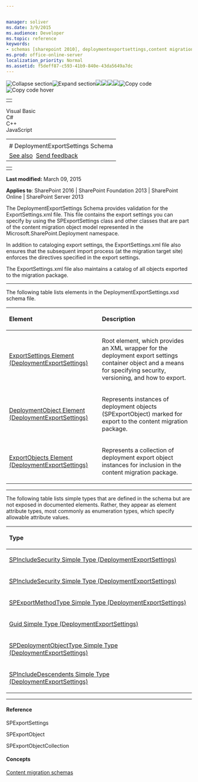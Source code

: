 ```yaml
---


manager: soliver
ms.date: 3/9/2015
ms.audience: Developer
ms.topic: reference
keywords:
- schemas [sharepoint 2010], deploymentexportsettings,content migration [SharePoint 2010],content migration schema
ms.prod: office-online-server
localization_priority: Normal
ms.assetid: f5deff87-c593-41b9-840e-43da5649a7dc
---
```


![Collapse
section](../icons/collapse_all.gif "Collapse section")![Expand
section](../icons/expand_all.gif "Expand section")![](../icons/collapse_all.gif)![](../icons/expand_all.gif)![](../icons/dropdown.gif)![](../icons/dropdownHover.gif)![Copy
code](../icons/copycode.gif "Copy code")![Copy code
hover](../icons/copycodeHighlight.gif "Copy code hover")
<table>
<tbody>
<tr class="odd">
<td align="left"></td>
</tr>
</tbody>
</table>

Visual Basic  
C\#  
C++  
JavaScript  

<table>
<tbody>
<tr class="odd">
<td align="left"><span id="runningHeaderText"></span></td>
</tr>
<tr class="even">
<td align="left"># DeploymentExportSettings Schema</td>
</tr>
<tr class="odd">
<td align="left"><a href="#seeAlsoToggle">See also</a>  <span id="headfeedbackarea" class="feedbackhead"><a href="javascript:SubmitFeedback(&#39;docthis@Microsoft.com&#39;,&#39;&#39;,&#39;&#39;,&#39;&#39;,&#39;1.0.18082.1225&#39;,&#39;%0\dThank%20you%20for%20your%20feedback.%20The%20developer%20writing%20teams%20use%20your%20feedback%20to%20improve%20documentation.%20While%20we%20are%20reviewing%20your%20feedback,%20we%20may%20send%20you%20e-mail%20to%20ask%20for%20clarification%20or%20feedback%20on%20a%20solution.%20We%20do%20not%20use%20your%20e-mail%20address%20for%20any%20other%20purpose%20and%20we%20delete%20it%20after%20we%20finish%20our%20review.%0\AFor%20further%20information%20about%20the%20privacy%20policies%20of%20Microsoft,%20please%20see%20http://privacy.microsoft.com/en-us/default.aspx.%0\A%0\d&#39;,&#39;Customer%20feedback&#39;);">Send feedback</a></span></td>
</tr>
</tbody>
</table>

<table>
<colgroup>
<col width="100%" />
</colgroup>
<tbody>
<tr class="odd">
<td align="left"></td>
</tr>
</tbody>
</table>

**Last modified:** March 09, 2015

**Applies to**: SharePoint 2016 | SharePoint Foundation 2013 |
SharePoint Online | SharePoint Server 2013

The DeploymentExportSettings Schema provides validation for the
ExportSettings.xml file. This file contains the export settings you can
specify by using the <span sdata="cer"
target="T:Microsoft.SharePoint.Deployment.SPExportSettings"><span
class="nolink">SPExportSettings</span></span> class and other classes
that are part of the content migration object model represented in the
<span sdata="cer" target="N:Microsoft.SharePoint.Deployment"><span
class="nolink">Microsoft.SharePoint.Deployment</span></span> namespace.

In addition to cataloging export settings, the ExportSettings.xml file
also ensures that the subsequent import process (at the migration target
site) enforces the directives specified in the export settings.

The ExportSettings.xml file also maintains a catalog of all objects
exported to the migration package.


-----------------------------------------------------------------------------------------------------------------------------------------------------------------------------------------------------------------------------

The following table lists elements in the DeploymentExportSettings.xsd
schema file.

<table>
<colgroup>
<col width="50%" />
<col width="50%" />
</colgroup>
<thead>
<tr class="header">
<th align="left"><p>Element</p></th>
<th align="left"><p>Description</p></th>
</tr>
</thead>
<tbody>
<tr class="odd">
<td align="left"><p><span sdata="link"><a href="exportsettings-element-deploymentexportsettings.htm">ExportSettings Element (DeploymentExportSettings)</a></span></p></td>
<td align="left"><p>Root element, which provides an XML wrapper for the deployment export settings container object and a means for specifying security, versioning, and how to export.</p></td>
</tr>
<tr class="even">
<td align="left"><p><span sdata="link"><a href="deploymentobject-element-deploymentexportsettings.htm">DeploymentObject Element (DeploymentExportSettings)</a></span></p></td>
<td align="left"><p>Represents instances of deployment objects (<span sdata="cer" target="T:Microsoft.SharePoint.Deployment.SPExportObject"><span class="nolink">SPExportObject</span></span>) marked for export to the content migration package.</p></td>
</tr>
<tr class="odd">
<td align="left"><p><span sdata="link"><a href="exportobjects-element-deploymentexportsettings.htm">ExportObjects Element (DeploymentExportSettings)</a></span></p></td>
<td align="left"><p>Represents a collection of deployment export object instances for inclusion in the content migration package.</p></td>
</tr>
</tbody>
</table>


---------------------------------------------------------------------------------------------------------------------------------------------------------------------------------------------------------------------

The following table lists simple types that are defined in the schema
but are not exposed in documented elements. Rather, they appear as
element attribute types, most commonly as enumeration types, which
specify allowable attribute values.

<table>
<colgroup>
<col width="100%" />
</colgroup>
<thead>
<tr class="header">
<th align="left"><p>Type</p></th>
</tr>
</thead>
<tbody>
<tr class="odd">
<td align="left"><p><span sdata="link"><a href="spincludesecurity-simple-type-deploymentexportsettings.htm">SPIncludeSecurity Simple Type (DeploymentExportSettings)</a></span></p></td>
</tr>
<tr class="even">
<td align="left"><p><span sdata="link"><a href="spincludesecurity-simple-type-deploymentexportsettings.htm">SPIncludeSecurity Simple Type (DeploymentExportSettings)</a></span></p></td>
</tr>
<tr class="odd">
<td align="left"><p><span sdata="link"><a href="spexportmethodtype-simple-type-deploymentexportsettings.htm">SPExportMethodType Simple Type (DeploymentExportSettings)</a></span></p></td>
</tr>
<tr class="even">
<td align="left"><p><span sdata="link"><a href="guid-simple-type-deploymentexportsettings.htm">Guid Simple Type (DeploymentExportSettings)</a></span></p></td>
</tr>
<tr class="odd">
<td align="left"><p><span sdata="link"><a href="spdeploymentobjecttype-simple-type-deploymentexportsettings.htm">SPDeploymentObjectType Simple Type (DeploymentExportSettings)</a></span></p></td>
</tr>
<tr class="even">
<td align="left"><p><span sdata="link"><a href="spincludedescendents-simple-type-deploymentexportsettings.htm">SPIncludeDescendents Simple Type (DeploymentExportSettings)</a></span></p></td>
</tr>
</tbody>
</table>


-------------------------------------------------------------------------------------------------------------------------------------------------------------------------------------------

#### Reference

<span sdata="cer"
target="T:Microsoft.SharePoint.Deployment.SPExportSettings"><span
class="nolink">SPExportSettings</span></span>

<span sdata="cer"
target="T:Microsoft.SharePoint.Deployment.SPExportObject"><span
class="nolink">SPExportObject</span></span>

<span sdata="cer"
target="T:Microsoft.SharePoint.Deployment.SPExportObjectCollection"><span
class="nolink">SPExportObjectCollection</span></span>

#### Concepts

[Content migration
schemas](content-migration-schemas.md)</span>








